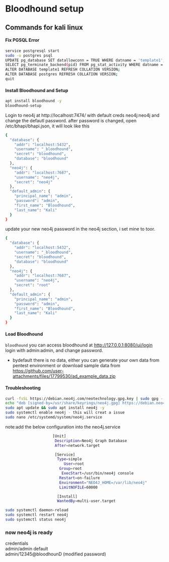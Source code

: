 # Bloodhound setup
## Commands for kali linux
#### Fix PGSQL Error

```bash
service postgresql start
sudo -u postgres psql
UPDATE pg_database SET datallowconn = TRUE WHERE datname = 'template1';
SELECT pg_terminate_backend(pid) FROM pg_stat_activity WHERE datname = 'template1';
ALTER DATABASE template1 REFRESH COLLATION VERSION;
ALTER DATABASE postgres REFRESH COLLATION VERSION;
quit
```

#### Install Bloodhound and Setup
```bash
apt install bloodhound -y
bloodhound-setup
```
Login to neo4j at http://localhost:7474/ with default creds neo4j:neo4j and change the defautl password.
after password is changed, open /etc/bhapi/bhapi.json,
it will look like this
```bash
{
  "database": {
    "addr": "localhost:5432",
    "username": "_bloodhound",
    "secret": "bloodhound",
    "database": "bloodhound"
  },
  "neo4j": {
    "addr": "localhost:7687",
    "username": "neo4j",
    "secret": "neo4j"
  },
  "default_admin": {
    "principal_name": "admin",
    "password": "admin",
    "first_name": "Bloodhound",
    "last_name": "Kali"
  }
}
```
update your new neo4j password in the neo4j section, i set mine to toor.
```bash
{
  "database": {
    "addr": "localhost:5432",
    "username": "_bloodhound",
    "secret": "bloodhound",
    "database": "bloodhound"
  },
  "neo4j": {
    "addr": "localhost:7687",
    "username": "neo4j",
    "secret": "root"
  },
  "default_admin": {
    "principal_name": "admin",
    "password": "admin",
    "first_name": "Bloodhound",
    "last_name": "Kali"
  }
}
```
#### Load Bloodhound
`bloodhound`
you can access bloodhound at http://127.0.0.1:8080/ui/login
login with admin:admin, and change password.
- bydefault there is no data, either you can generate your own data from pentest environment or download sample data from https://github.com/user-attachments/files/17799530/ad_example_data.zip










#### Troubleshooting
```bash
curl -fsSL https://debian.neo4j.com/neotechnology.gpg.key | sudo gpg --dearmor -o /usr/share/keyrings/neo4j.gpg
echo "deb [signed-by=/usr/share/keyrings/neo4j.gpg] https://debian.neo4j.com stable 5.x" | sudo tee /etc/apt/sources.list.d/neo4j.list
sudo apt update && sudo apt install neo4j -y
sudo systemctl enable neo4j - this will creat a issue
sudo nano /etc/systemd/system/neo4j.service
```
 note:add the below configuration into the neo4j.service
```bash
                     [Unit]
                      Description=Neo4j Graph Database
                      After=network.target

                      [Service]
                       Type=simple
                          User=root
                        Group=root
                         ExecStart=/usr/bin/neo4j console
                        Restart=on-failure
                        Environment="NEO4J_HOME=/var/lib/neo4j"
                        LimitNOFILE=60000

                       [Install]
                       WantedBy=multi-user.target
```
```bash                  
sudo systemctl daemon-reload
sudo systemctl restart neo4j
sudo systemctl status neo4j
```

### now neo4j is ready
credentials\
admin/admin default\
admin/12345@bloodhounD (modified password)

